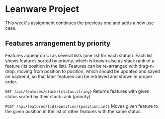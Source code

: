 # Leanware Project

This week's assignment continues the previous one and adds a new use case.

## Features arrangement by priority

Features appear on UI as several lists (one list for each status). Each list shows features sorted by priority, which is known also as stack rank of a feature (its position in the list). Features can be re-arranged with drag-n-drop, moving from position to position, which should be updated and saved on backend, so that later features can be retrieved and shown in proper order.

`GET /api/features/stack/{status:string}`
Returns features with given status sorted by their stack rank (priority)

`POST /api/features/{id}/position/{position:int}`
Moves given feature to the given position in the list of other features with the same status.

